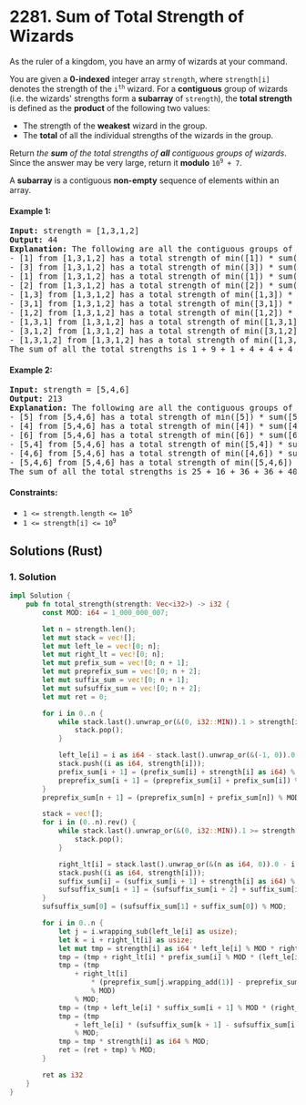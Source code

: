 # 2281. Sum of Total Strength of Wizards
As the ruler of a kingdom, you have an army of wizards at your command.

You are given a **0-indexed** integer array `strength`, where `strength[i]` denotes the strength of the <code>i<sup>th</sup></code> wizard. For a **contiguous** group of wizards (i.e. the wizards' strengths form a **subarray** of `strength`), the **total strength** is defined as the **product** of the following two values:
* The strength of the **weakest** wizard in the group.
* The **total** of all the individual strengths of the wizards in the group.

Return *the **sum** of the total strengths of **all** contiguous groups of wizards*. Since the answer may be very large, return it **modulo** <code>10<sup>9</sup> + 7</code>.

A **subarray** is a contiguous **non-empty** sequence of elements within an array.

#### Example 1:
<pre>
<strong>Input:</strong> strength = [1,3,1,2]
<strong>Output:</strong> 44
<strong>Explanation:</strong> The following are all the contiguous groups of wizards:
- [1] from [1,3,1,2] has a total strength of min([1]) * sum([1]) = 1 * 1 = 1
- [3] from [1,3,1,2] has a total strength of min([3]) * sum([3]) = 3 * 3 = 9
- [1] from [1,3,1,2] has a total strength of min([1]) * sum([1]) = 1 * 1 = 1
- [2] from [1,3,1,2] has a total strength of min([2]) * sum([2]) = 2 * 2 = 4
- [1,3] from [1,3,1,2] has a total strength of min([1,3]) * sum([1,3]) = 1 * 4 = 4
- [3,1] from [1,3,1,2] has a total strength of min([3,1]) * sum([3,1]) = 1 * 4 = 4
- [1,2] from [1,3,1,2] has a total strength of min([1,2]) * sum([1,2]) = 1 * 3 = 3
- [1,3,1] from [1,3,1,2] has a total strength of min([1,3,1]) * sum([1,3,1]) = 1 * 5 = 5
- [3,1,2] from [1,3,1,2] has a total strength of min([3,1,2]) * sum([3,1,2]) = 1 * 6 = 6
- [1,3,1,2] from [1,3,1,2] has a total strength of min([1,3,1,2]) * sum([1,3,1,2]) = 1 * 7 = 7
The sum of all the total strengths is 1 + 9 + 1 + 4 + 4 + 4 + 3 + 5 + 6 + 7 = 44.
</pre>

#### Example 2:
<pre>
<strong>Input:</strong> strength = [5,4,6]
<strong>Output:</strong> 213
<strong>Explanation:</strong> The following are all the contiguous groups of wizards:
- [5] from [5,4,6] has a total strength of min([5]) * sum([5]) = 5 * 5 = 25
- [4] from [5,4,6] has a total strength of min([4]) * sum([4]) = 4 * 4 = 16
- [6] from [5,4,6] has a total strength of min([6]) * sum([6]) = 6 * 6 = 36
- [5,4] from [5,4,6] has a total strength of min([5,4]) * sum([5,4]) = 4 * 9 = 36
- [4,6] from [5,4,6] has a total strength of min([4,6]) * sum([4,6]) = 4 * 10 = 40
- [5,4,6] from [5,4,6] has a total strength of min([5,4,6]) * sum([5,4,6]) = 4 * 15 = 60
The sum of all the total strengths is 25 + 16 + 36 + 36 + 40 + 60 = 213.
</pre>

#### Constraints:
* <code>1 <= strength.length <= 10<sup>5</sup></code>
* <code>1 <= strength[i] <= 10<sup>9</sup></code>

## Solutions (Rust)

### 1. Solution
```Rust
impl Solution {
    pub fn total_strength(strength: Vec<i32>) -> i32 {
        const MOD: i64 = 1_000_000_007;

        let n = strength.len();
        let mut stack = vec![];
        let mut left_le = vec![0; n];
        let mut right_lt = vec![0; n];
        let mut prefix_sum = vec![0; n + 1];
        let mut preprefix_sum = vec![0; n + 2];
        let mut suffix_sum = vec![0; n + 1];
        let mut sufsuffix_sum = vec![0; n + 2];
        let mut ret = 0;

        for i in 0..n {
            while stack.last().unwrap_or(&(0, i32::MIN)).1 > strength[i] {
                stack.pop();
            }

            left_le[i] = i as i64 - stack.last().unwrap_or(&(-1, 0)).0;
            stack.push((i as i64, strength[i]));
            prefix_sum[i + 1] = (prefix_sum[i] + strength[i] as i64) % MOD;
            preprefix_sum[i + 1] = (preprefix_sum[i] + prefix_sum[i]) % MOD;
        }
        preprefix_sum[n + 1] = (preprefix_sum[n] + prefix_sum[n]) % MOD;

        stack = vec![];
        for i in (0..n).rev() {
            while stack.last().unwrap_or(&(0, i32::MIN)).1 >= strength[i] {
                stack.pop();
            }

            right_lt[i] = stack.last().unwrap_or(&(n as i64, 0)).0 - i as i64;
            stack.push((i as i64, strength[i]));
            suffix_sum[i] = (suffix_sum[i + 1] + strength[i] as i64) % MOD;
            sufsuffix_sum[i + 1] = (sufsuffix_sum[i + 2] + suffix_sum[i + 1]) % MOD;
        }
        sufsuffix_sum[0] = (sufsuffix_sum[1] + suffix_sum[0]) % MOD;

        for i in 0..n {
            let j = i.wrapping_sub(left_le[i] as usize);
            let k = i + right_lt[i] as usize;
            let mut tmp = strength[i] as i64 * left_le[i] % MOD * right_lt[i] % MOD;
            tmp = (tmp + right_lt[i] * prefix_sum[i] % MOD * (left_le[i] - 1) % MOD) % MOD;
            tmp = (tmp
                + right_lt[i]
                    * (preprefix_sum[j.wrapping_add(1)] - preprefix_sum[i]).rem_euclid(MOD)
                    % MOD)
                % MOD;
            tmp = (tmp + left_le[i] * suffix_sum[i + 1] % MOD * (right_lt[i] - 1) % MOD) % MOD;
            tmp = (tmp
                + left_le[i] * (sufsuffix_sum[k + 1] - sufsuffix_sum[i + 2]).rem_euclid(MOD) % MOD)
                % MOD;
            tmp = tmp * strength[i] as i64 % MOD;
            ret = (ret + tmp) % MOD;
        }

        ret as i32
    }
}
```
